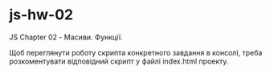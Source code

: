 # js-hw-02
JS Chapter 02 - Масиви. Функції.

Щоб переглянути роботу скрипта конкретного завдання в консолі, треба розкоментувати відповідний скрипт у файлі index.html проекту.

